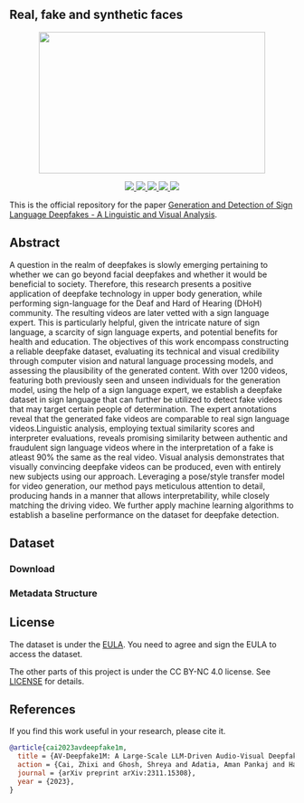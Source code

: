 ## Real, fake and synthetic faces

<div align="center">
    <img src="assets/Fig6.png" width="400" height="250">
    <p></p>
</div>

<div align="center">
    <a href="https://github.com/ControlNet/AV-Deepfake1M/issues">
        <img src="https://img.shields.io/github/issues/ControlNet/AV-Deepfake1M?style=flat-square">
    </a>
    <a href="https://github.com/snaeemm/SLDF/network/members">
        <img src="https://img.shields.io/github/forks/snaeemm/SLDF?style=flat-square">
    </a>
    <a href="https://github.com/snaeemm/SLDF/stargazers">
        <img src="https://img.shields.io/github/stars/snaeemm/SLDF?style=flat-square">
    </a>
    <a href="https://github.com/snaeem/SLDF/blob/master/LICENSE">
        <img src="https://img.shields.io/badge/license-CC%20BY--NC%204.0-97ca00?style=flat-square">
    </a>
    <a href="https://arxiv.org/abs/2311.15308">
        <img src="https://img.shields.io/badge/arXiv-2311.15308-b31b1b.svg?style=flat-square">
    </a>
</div>

This is the official repository for the paper 
[Generation and Detection of Sign Language Deepfakes - A Linguistic and Visual Analysis](http://arxiv.org/abs/2311.15308).

## Abstract
A question in the realm of deepfakes is slowly emerging pertaining to whether we can go beyond
facial deepfakes and whether it would be beneficial to society. Therefore, this research presents a positive
application of deepfake technology in upper body generation, while performing sign-language
for the Deaf and Hard of Hearing (DHoH) community. The resulting videos are later vetted with
a sign language expert. This is particularly helpful, given the intricate nature of sign language, a
scarcity of sign language experts, and potential benefits for health and education. The objectives of
this work encompass constructing a reliable deepfake dataset, evaluating its technical and visual credibility
through computer vision and natural language processing models, and assessing the plausibility
of the generated content. With over 1200 videos, featuring both previously seen and unseen individuals
for the generation model, using the help of a sign language expert, we establish a deepfake dataset
in sign language that can further be utilized to detect fake videos that may target certain people of
determination. The expert annotations reveal that the generated fake videos are comparable to real
sign language videos.Linguistic analysis, employing textual similarity scores and interpreter evaluations,
reveals promising similarity between authentic and fraudulent sign language videos where in
the interpretation of a fake is atleast 90% the same as the real video. Visual analysis demonstrates
that visually convincing deepfake videos can be produced, even with entirely new subjects using our
approach. Leveraging a pose/style transfer model for video generation, our method pays meticulous
attention to detail, producing hands in a manner that allows interpretability, while closely matching
the driving video. We further apply machine learning algorithms to establish a baseline performance
on the dataset for deepfake detection.

## Dataset

### Download

### Metadata Structure

## License

The dataset is under the [EULA](eula.pdf). You need to agree and sign the EULA to access the dataset.

The other parts of this project is under the CC BY-NC 4.0 license. See [LICENSE](LICENSE) for details.

## References

If you find this work useful in your research, please cite it.

```bibtex
@article{cai2023avdeepfake1m,
  title = {AV-Deepfake1M: A Large-Scale LLM-Driven Audio-Visual Deepfake Dataset},
  action = {Cai, Zhixi and Ghosh, Shreya and Adatia, Aman Pankaj and Hayat, Munawar and Dhall, Abhinav and Stefanov, Kalin},
  journal = {arXiv preprint arXiv:2311.15308},
  year = {2023},
}
```
